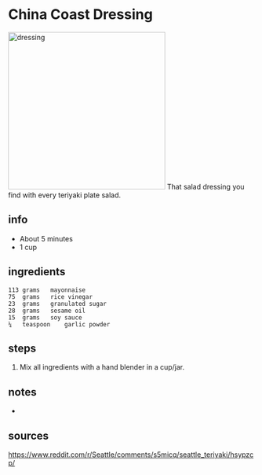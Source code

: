 # China Coast Dressing
<img src="https://cdn.momsdish.com/wp-content/uploads/2021/07/China-Coast-Salad-Dressing-Teriyaki-Restaurant-08.jpg" alt="dressing" width="320"/>
That salad dressing you find with every teriyaki plate salad.

## info  
* About 5 minutes
* 1 cup

## ingredients  
```
113	grams	mayonnaise
75	grams	rice vinegar
23	grams	granulated sugar
28	grams	sesame oil
15	grams	soy sauce
¼	teaspoon	garlic powder
```

## steps  
1. Mix all ingredients with a hand blender in a cup/jar.

## notes  
* 

## sources   
https://www.reddit.com/r/Seattle/comments/s5micq/seattle_teriyaki/hsypzcp/
